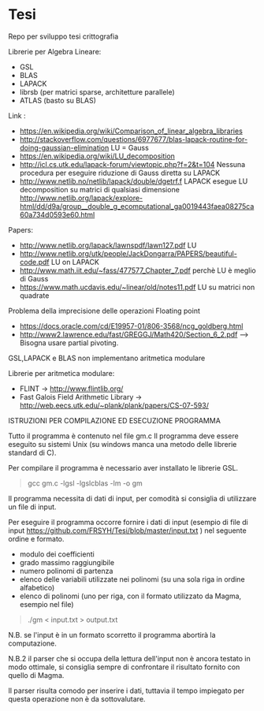 # Tesi
Repo per sviluppo tesi crittografia

Librerie per Algebra Lineare:
- GSL
- BLAS
- LAPACK
- librsb (per matrici sparse, architetture parallele)
- ATLAS (basto su BLAS)

Link :
- https://en.wikipedia.org/wiki/Comparison_of_linear_algebra_libraries
- http://stackoverflow.com/questions/6977677/blas-lapack-routine-for-doing-gaussian-elimination  LU = Gauss
- https://en.wikipedia.org/wiki/LU_decomposition
- http://icl.cs.utk.edu/lapack-forum/viewtopic.php?f=2&t=104 Nessuna procedura per eseguire riduzione di Gauss diretta su LAPACK
- http://www.netlib.no/netlib/lapack/double/dgetrf.f LAPACK esegue LU decomposition su matrici di qualsiasi dimensione http://www.netlib.org/lapack/explore-html/dd/d9a/group__double_g_ecomputational_ga0019443faea08275ca60a734d0593e60.html


Papers:
- http://www.netlib.org/lapack/lawnspdf/lawn127.pdf  LU
- http://www.netlib.org/utk/people/JackDongarra/PAPERS/beautiful-code.pdf  LU on LAPACK
- http://www.math.iit.edu/~fass/477577_Chapter_7.pdf  perchè LU è meglio di Gauss
- https://www.math.ucdavis.edu/~linear/old/notes11.pdf LU su matrici non quadrate


Problema della imprecisione delle operazioni Floating point 
- https://docs.oracle.com/cd/E19957-01/806-3568/ncg_goldberg.html
- http://www2.lawrence.edu/fast/GREGGJ/Math420/Section_6_2.pdf --> Bisogna usare partial pivoting.


GSL,LAPACK e BLAS non implementano aritmetica modulare

Librerie per aritmetica modulare:
- FLINT                                -> http://www.flintlib.org/
- Fast Galois Field Arithmetic Library -> http://web.eecs.utk.edu/~plank/plank/papers/CS-07-593/




ISTRUZIONI PER COMPILAZIONE ED ESECUZIONE PROGRAMMA

Tutto il programma è contenuto nel file gm.c 
Il programma deve essere eseguito su sistemi Unix (su windows manca una metodo delle librerie standard di C).

Per compilare il programma è necessario aver installato le librerie GSL.
>gcc gm.c -lgsl -lgslcblas -lm -o gm

Il programma necessita di dati di input, per comodità si consiglia di utilizzare un file di input.

Per eseguire il programma occorre fornire i dati di input (esempio di file di input https://github.com/FRSYH/Tesi/blob/master/input.txt ) nel seguente ordine e formato.
- modulo dei coefficienti
- grado massimo raggiungibile
- numero polinomi di partenza
- elenco delle variabili utilizzate nei polinomi (su una sola riga in ordine alfabetico)
- elenco di polinomi (uno per riga, con il formato utilizzato da Magma, esempio nel file)
>./gm < input.txt > output.txt


N.B. se l'input è in un formato scorretto il programma abortirà la computazione.

N.B.2 il parser che si occupa della lettura dell'input non è ancora testato in modo ottimale, si consiglia sempre di confrontare il risultato fornito con quello di Magma.

Il parser risulta comodo per inserire i dati, tuttavia il tempo impiegato per questa operazione non è da sottovalutare.